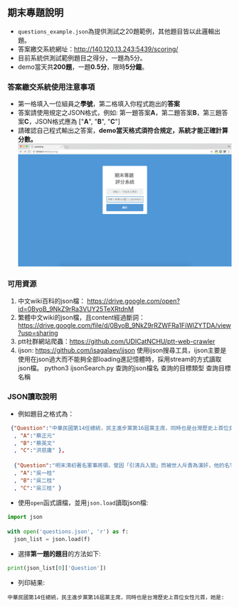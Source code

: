 ## 期末專題說明
- `questions_example.json`為提供測試之20題範例，其他題目皆以此邏輯出題。
- 答案繳交系統網址：http://140.120.13.243:5439/scoring/
- 目前系統供測試範例題目之得分，一題為5分。
- demo當天共**200題**，一題**0.5分**，限時**5分鐘**。

### 答案繳交系統使用注意事項
- 第一格填入一位組員之**學號**，第二格填入你程式跑出的**答案**
- 答案請使用規定之JSON格式，例如: 第一題答案**A**，第二題答案**B**，第三題答案**C**，JSON格式應為 ["**A**", "**B**", "**C**"]
- 請確認自己程式輸出之答案，**demo當天格式須符合規定，系統才能正確計算分數。**
![img](./img/screen_shot.png)

### 可用資源
1. 中文wiki百科的json檔： https://drive.google.com/open?id=0ByoB_9NkZ9rRa3VUY25TeXRtdnM
2. 繁體中文wiki的json檔，且content經過斷詞：https://drive.google.com/file/d/0ByoB_9NkZ9rRZWFRa1FiWlZYTDA/view?usp=sharing  
3. ptt社群網站爬蟲：https://github.com/UDICatNCHU/ptt-web-crawler
4. ijson: https://github.com/isagalaev/ijson
   使用ijson搜尋工具，ijson主要是使用在json過大而不能夠全部loading進記憶體時，採用stream的方式讀取json檔。
	python3 ijsonSearch.py 查詢的json檔名 查詢的目標類型 查詢目標名稱

### JSON讀取說明
- 例如題目之格式為：
```json
 {"Question":"中華民國第14任總統，民主進步黨第16屆黨主席，同時也是台灣歷史上首位女性元首，她是:" 
  , "A":"蔡正元"
  , "B":"蔡英文"
  , "C":"洪慈庸" },

  {"Question":"明末清初著名軍事將領，曾因「引清兵入關」而被世人斥責為漢奸，他的名字叫做:" 
  , "A":"吳一桂"
  , "B":"吳二桂"
  , "C":"吳三桂" }
```
- 使用`open`函式讀檔，並用`json.load`讀取json檔:
```python
import json

with open('questions.json', 'r') as f:
  json_list = json.load(f)
```

- 選擇**第一題的題目**的方法如下:
```python
print(json_list[0]['Question'])
```
- 列印結果:
```
中華民國第14任總統，民主進步黨第16屆黨主席，同時也是台灣歷史上首位女性元首，她是:
```

